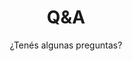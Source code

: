 ---
layout: list
title: Q&A
subtitle: ¿Tenés algunas preguntas?
description: Intentamos pensar respuestas para todo, pero si nos olvidamos de algo, escribinos o llamanos. ¡Tenemos muchas ganas de celebrar con vos! :)
menu-order: 1
lang: es
---